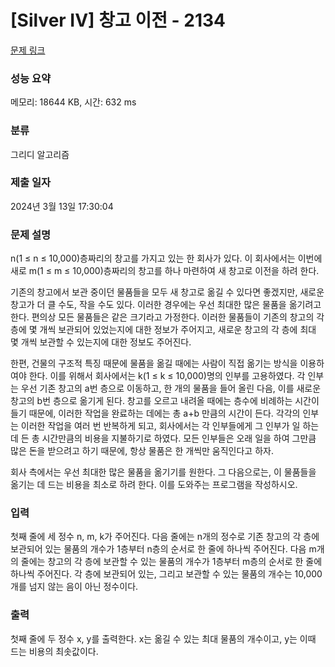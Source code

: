 # [Silver IV] 창고 이전 - 2134 

[문제 링크](https://www.acmicpc.net/problem/2134) 

### 성능 요약

메모리: 18644 KB, 시간: 632 ms

### 분류

그리디 알고리즘

### 제출 일자

2024년 3월 13일 17:30:04

### 문제 설명

<p>n(1 ≤ n ≤ 10,000)층짜리의 창고를 가지고 있는 한 회사가 있다. 이 회사에서는 이번에 새로 m(1 ≤ m ≤ 10,000)층짜리의 창고를 하나 마련하여 새 창고로 이전을 하려 한다.</p>

<p>기존의 창고에서 보관 중이던 물품들을 모두 새 창고로 옮길 수 있다면 좋겠지만, 새로운 창고가 더 클 수도, 작을 수도 있다. 이러한 경우에는 우선 최대한 많은 물품을 옮기려고 한다. 편의상 모든 물품들은 같은 크기라고 가정한다. 이러한 물품들이 기존의 창고의 각 층에 몇 개씩 보관되어 있었는지에 대한 정보가 주어지고, 새로운 창고의 각 층에 최대 몇 개씩 보관할 수 있는지에 대한 정보도 주어진다.</p>

<p>한편, 건물의 구조적 특징 때문에 물품을 옮길 때에는 사람이 직접 옮기는 방식을 이용하여야 한다. 이를 위해서 회사에서는 k(1 ≤ k ≤ 10,000)명의 인부를 고용하였다. 각 인부는 우선 기존 창고의 a번 층으로 이동하고, 한 개의 물품을 들어 올린 다음, 이를 새로운 창고의 b번 층으로 옮기게 된다. 창고를 오르고 내려올 때에는 층수에 비례하는 시간이 들기 때문에, 이러한 작업을 완료하는 데에는 총 a+b 만큼의 시간이 든다. 각각의 인부는 이러한 작업을 여러 번 반복하게 되고, 회사에서는 각 인부들에게 그 인부가 일 하는데 든 총 시간만큼의 비용을 지불하기로 하였다. 모든 인부들은 오래 일을 하여 그만큼 많은 돈을 받으려고 하기 때문에, 항상 물품은 한 개씩만 움직인다고 하자.</p>

<p>회사 측에서는 우선 최대한 많은 물품을 옮기기를 원한다. 그 다음으로는, 이 물품들을 옮기는 데 드는 비용을 최소로 하려 한다. 이를 도와주는 프로그램을 작성하시오.</p>

### 입력 

 <p>첫째 줄에 세 정수 n, m, k가 주어진다. 다음 줄에는 n개의 정수로 기존 창고의 각 층에 보관되어 있는 물품의 개수가 1층부터 n층의 순서로 한 줄에 하나씩 주어진다. 다음 m개의 줄에는 창고의 각 층에 보관할 수 있는 물품의 개수가 1층부터 m층의 순서로 한 줄에 하나씩 주어진다. 각 층에 보관되어 있는, 그리고 보관할 수 있는 물품의 개수는 10,000개를 넘지 않는 음이 아닌 정수이다.</p>

### 출력 

 <p>첫째 줄에 두 정수 x, y를 출력한다. x는 옮길 수 있는 최대 물품의 개수이고, y는 이때 드는 비용의 최솟값이다.</p>

